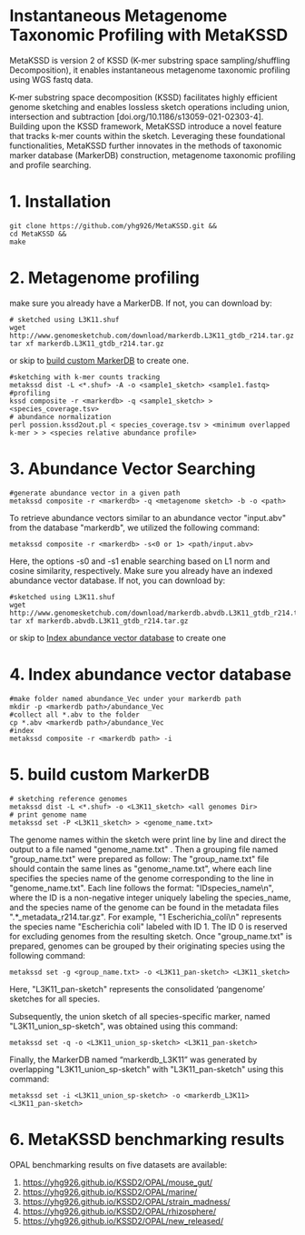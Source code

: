 #  Instantaneous Metagenome Taxonomic Profiling with MetaKSSD

MetaKSSD is version 2 of KSSD (K-mer substring space sampling/shuffling Decomposition), it enables instantaneous metagenome taxonomic profiling using WGS fastq data. 

K-mer substring space decomposition (KSSD) facilitates highly efficient genome sketching and enables lossless sketch operations including union, intersection and subtraction [doi.org/10.1186/s13059-021-02303-4]. Building upon the KSSD framework, MetaKSSD introduce a novel feature that tracks k-mer counts within the sketch. Leveraging these foundational functionalities, MetaKSSD further innovates in the methods of taxonomic marker database (MarkerDB) construction, metagenome taxonomic profiling and profile searching. 

# 1. Installation 
```
git clone https://github.com/yhg926/MetaKSSD.git &&
cd MetaKSSD &&
make
```
# 2. Metagenome profiling
make sure you already have a MarkerDB. If not, you can download by:
```
# sketched using L3K11.shuf 
wget http://www.genomesketchub.com/download/markerdb.L3K11_gtdb_r214.tar.gz
tar xf markerdb.L3K11_gtdb_r214.tar.gz
```
or skip to [build custom MarkerDB](#5-build-custom-MarkerDB) to create one.
```
#sketching with k-mer counts tracking
metakssd dist -L <*.shuf> -A -o <sample1_sketch> <sample1.fastq>
#profiling
kssd composite -r <markerdb> -q <sample1_sketch> > <species_coverage.tsv>
# abundance normalization
perl possion.kssd2out.pl < species_coverage.tsv > <minimum overlapped k-mer > > <species relative abundance profile>
```
# 3. Abundance Vector Searching 

```
#generate abundance vector in a given path 
metakssd composite -r <markerdb> -q <metagenome sketch> -b -o <path>
```
To retrieve abundance vectors similar to an abundance vector "input.abv" from the database "markerdb", we utilized the following command:

```
metakssd composite -r <markerdb> -s<0 or 1> <path/input.abv>
```
Here, the options -s0 and -s1 enable searching based on L1 norm and cosine similarity, respectively.
Make sure you already have an indexed abundance vector database. If not, you can download by:
```
#sketched using L3K11.shuf 
wget http://www.genomesketchub.com/download/markerdb.abvdb.L3K11_gtdb_r214.tar.gz
tar xf markerdb.abvdb.L3K11_gtdb_r214.tar.gz
```

or skip to [Index abundance vector database](#4-Index-abundance-vector-database) to create one

# 4. Index abundance vector database 
```
#make folder named abundance_Vec under your markerdb path
mkdir -p <markerdb path>/abundance_Vec
#collect all *.abv to the folder
cp *.abv <markerdb path>/abundance_Vec
#index 
metakssd composite -r <markerdb path> -i
```

# 5. build custom MarkerDB
```
# sketching reference genomes
metakssd dist -L <*.shuf> -o <L3K11_sketch> <all genomes Dir>
# print genome name
metakssd set -P <L3K11_sketch> > <genome_name.txt>

```
The genome names within the sketch were print line by line and direct the output to a file named "genome_name.txt" .
Then a grouping file named "group_name.txt" were prepared as follow: The "group_name.txt" file should contain the same lines as "genome_name.txt", where each line specifies the species name of the genome corresponding to the line in "genome_name.txt". Each line follows the format: "ID<TAB>species_name\n", where the ID is a non-negative integer uniquely labeling the species_name, and the species name of the genome can be found in the metadata files ".*_metadata_r214.tar.gz". For example, "1 Escherichia_coli\n" represents the species name "Escherichia coli" labeled with ID 1. The ID 0 is reserved for excluding genomes from the resulting sketch. Once "group_name.txt" is prepared, genomes can be grouped by their originating species using the following command:
```
metakssd set -g <group_name.txt> -o <L3K11_pan-sketch> <L3K11_sketch>
```
Here, "L3K11_pan-sketch" represents the consolidated ‘pangenome’ sketches for all species.

Subsequently, the union sketch of all species-specific marker, named "L3K11_union_sp-sketch", was obtained using this command:

```
metakssd set -q -o <L3K11_union_sp-sketch> <L3K11_pan-sketch>
```
Finally, the MarkerDB named “markerdb_L3K11” was generated by overlapping "L3K11_union_sp-sketch" with "L3K11_pan-sketch" using this command:

```
metakssd set -i <L3K11_union_sp-sketch> -o <markerdb_L3K11> <L3K11_pan-sketch>
```

# 6. MetaKSSD benchmarking results

OPAL benchmarking results on five datasets are available:
1.	https://yhg926.github.io/KSSD2/OPAL/mouse_gut/
2.	https://yhg926.github.io/KSSD2/OPAL/marine/
3.	https://yhg926.github.io/KSSD2/OPAL/strain_madness/
4.	https://yhg926.github.io/KSSD2/OPAL/rhizosphere/
5.	https://yhg926.github.io/KSSD2/OPAL/new_released/







